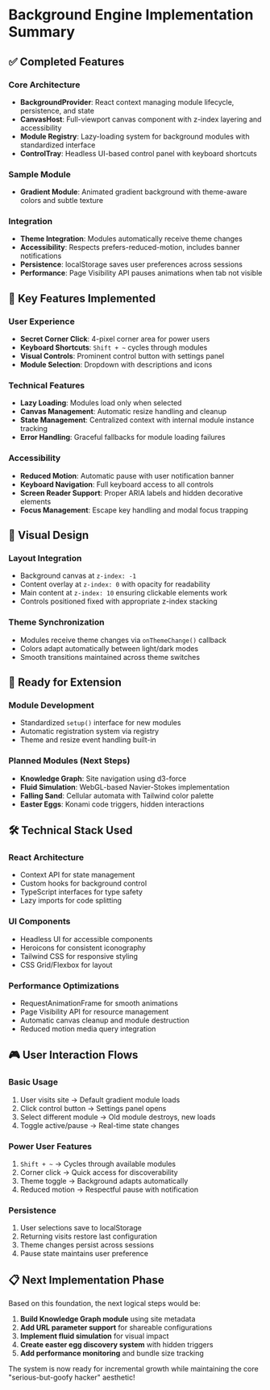 # Background Engine Implementation Summary

## ✅ Completed Features

### Core Architecture
- **BackgroundProvider**: React context managing module lifecycle, persistence, and state
- **CanvasHost**: Full-viewport canvas component with z-index layering and accessibility
- **Module Registry**: Lazy-loading system for background modules with standardized interface
- **ControlTray**: Headless UI-based control panel with keyboard shortcuts

### Sample Module
- **Gradient Module**: Animated gradient background with theme-aware colors and subtle texture

### Integration
- **Theme Integration**: Modules automatically receive theme changes
- **Accessibility**: Respects prefers-reduced-motion, includes banner notifications
- **Persistence**: localStorage saves user preferences across sessions
- **Performance**: Page Visibility API pauses animations when tab not visible

## 🎯 Key Features Implemented

### User Experience
- **Secret Corner Click**: 4-pixel corner area for power users
- **Keyboard Shortcuts**: `Shift + ~` cycles through modules
- **Visual Controls**: Prominent control button with settings panel
- **Module Selection**: Dropdown with descriptions and icons

### Technical Features
- **Lazy Loading**: Modules load only when selected
- **Canvas Management**: Automatic resize handling and cleanup
- **State Management**: Centralized context with internal module instance tracking
- **Error Handling**: Graceful fallbacks for module loading failures

### Accessibility
- **Reduced Motion**: Automatic pause with user notification banner
- **Keyboard Navigation**: Full keyboard access to all controls
- **Screen Reader Support**: Proper ARIA labels and hidden decorative elements
- **Focus Management**: Escape key handling and modal focus trapping

## 🎨 Visual Design

### Layout Integration
- Background canvas at `z-index: -1`
- Content overlay at `z-index: 0` with opacity for readability
- Main content at `z-index: 10` ensuring clickable elements work
- Controls positioned fixed with appropriate z-index stacking

### Theme Synchronization
- Modules receive theme changes via `onThemeChange()` callback
- Colors adapt automatically between light/dark modes
- Smooth transitions maintained across theme switches

## 🚀 Ready for Extension

### Module Development
- Standardized `setup()` interface for new modules
- Automatic registration system via registry
- Theme and resize event handling built-in

### Planned Modules (Next Steps)
- **Knowledge Graph**: Site navigation using d3-force
- **Fluid Simulation**: WebGL-based Navier-Stokes implementation
- **Falling Sand**: Cellular automata with Tailwind color palette
- **Easter Eggs**: Konami code triggers, hidden interactions

## 🛠 Technical Stack Used

### React Architecture
- Context API for state management
- Custom hooks for background control
- TypeScript interfaces for type safety
- Lazy imports for code splitting

### UI Components
- Headless UI for accessible components
- Heroicons for consistent iconography
- Tailwind CSS for responsive styling
- CSS Grid/Flexbox for layout

### Performance Optimizations
- RequestAnimationFrame for smooth animations
- Page Visibility API for resource management
- Automatic canvas cleanup and module destruction
- Reduced motion media query integration

## 🎮 User Interaction Flows

### Basic Usage
1. User visits site → Default gradient module loads
2. Click control button → Settings panel opens
3. Select different module → Old module destroys, new loads
4. Toggle active/pause → Real-time state changes

### Power User Features
1. `Shift + ~` → Cycles through available modules
2. Corner click → Quick access for discoverability
3. Theme toggle → Background adapts automatically
4. Reduced motion → Respectful pause with notification

### Persistence
1. User selections save to localStorage
2. Returning visits restore last configuration
3. Theme changes persist across sessions
4. Pause state maintains user preference

## 📋 Next Implementation Phase

Based on this foundation, the next logical steps would be:

1. **Build Knowledge Graph module** using site metadata
2. **Add URL parameter support** for shareable configurations  
3. **Implement fluid simulation** for visual impact
4. **Create easter egg discovery system** with hidden triggers
5. **Add performance monitoring** and bundle size tracking

The system is now ready for incremental growth while maintaining the core "serious-but-goofy hacker" aesthetic!